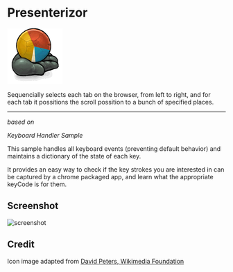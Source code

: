 # Presenterizor

![Presenterizor](https://github.com/PunkUnicorn/Presenterizor/blob/master/assets/icon_128.png)

Sequencially selects each tab on the browser, from left to right, and for each tab it possitions the scroll possition to a bunch of specified places.



----

*based on*

*Keyboard Handler Sample*

This sample handles all keyboard events (preventing default behavior) and
maintains a dictionary of the state of each key.

It provides an easy way to check if the key strokes you are interested in can
be captured by a chrome packaged app, and learn what the appropriate keyCode
is for them.

## Screenshot
![screenshot](/samples/keyboard-handler/assets/screenshot_1280_800.png)

## Credit

Icon image adapted from [David Peters, Wikimedia Foundation](http://commons.wikimedia.org/wiki/File:Keyboard-icon_Wikipedians.svg)
